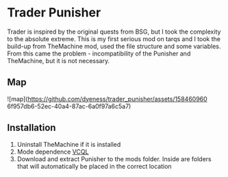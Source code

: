 # Trader Punisher
Trader is inspired by the original quests from BSG, but I took the complexity to the absolute extreme.
  This is my first serious mod on tarqs and I took the build-up from TheMachine mod, used the file structure and some variables. From this came the problem - incompatibility of the Punisher and TheMachine, but it is not necessary.
## Map
  ![map](https://github.com/dyeness/trader_punisher/assets/158460960 6f957db6-52ec-40a4-87ac-6a0f97a6c5a7)

## Installation
1. Uninstall TheMachine if it is installed
2. Mode dependence [VCQL](https://hub.sp-tarkov.com/files/file/885-virtual-s-custom-quest-loader/)
3. Download and extract Punisher to the mods folder. Inside are folders that will automatically be placed in the correct location

